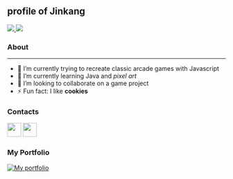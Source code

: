 ## profile of Jinkang
<a href="https://github.com/anuraghazra/github-readme-stats">
  <img src="https://github-readme-stats.vercel.app/api?username=jinkang-0&theme=tokyonight&hide=prs&show_icons=true">
</a>
<a href="https://github.com/anuraghazra/github-readme-stats">
  <img src="https://github-readme-stats.vercel.app/api/top-langs/?username=anuraghazra&layout=compact&theme=tokyonight">
</a>

<br>

### About
---
- 🔭 I’m currently trying to recreate classic arcade games with Javascript
- 🌱 I’m currently learning Java and *pixel art*
- 👯 I’m looking to collaborate on a game project
- ⚡ Fun fact: I like **cookies**

### Contacts
[<img height="32" width="32" src="https://cdn.jsdelivr.net/npm/simple-icons@v3/icons/instagram.svg" />](https://instagram.com/zdrm0/)
[<img height="32" width="32" src="https://cdn.jsdelivr.net/npm/simple-icons@v3/icons/linkedin.svg" />](https://www.linkedin.com/in/jinkang-fang-64b6021b3/)

### My Portfolio

[![My portfolio](https://github-readme-stats.vercel.app/api/pin/?username=jinkang-0&repo=portfolio&theme=cobalt)](https://github.com/jinkang-0/portfolio)

